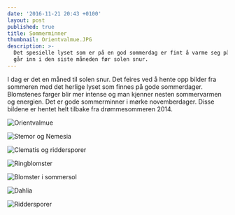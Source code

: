 ```yaml
---
date: '2016-11-21 20:43 +0100'
layout: post
published: true
title: Sommerminner
thumbnail: Orientvalmue.JPG
description: >-
  Det spesielle lyset som er på en god sommerdag er fint å varme seg på når vi
  går inn i den siste måneden før solen snur.
---
```


I dag er det en måned til solen snur. Det feires ved å hente opp bilder fra sommeren med det herlige lyset som finnes på gode sommerdager. Blomstenes farger blir mer intense og man kjenner nesten sommervarmen og energien. Det er gode sommerminner i mørke novemberdager. Disse bildene er hentet helt tilbake fra drømmesommeren 2014.

![Orientvalmue]({{site.baseurl}}/assets/img/Orientvalmue.JPG)

![Stemor og Nemesia]({{site.baseurl}}/assets/img/Stemor%20og%20Nemesia.JPG)

<!--more-->

![Clematis og riddersporer]({{site.baseurl}}/assets/img/Clematis%20og%20ridderspore.JPG)

![Ringblomster]({{site.baseurl}}/assets/img/Ringblomster.JPG)

![Blomster i sommersol]({{site.baseurl}}/assets/img/Blomster%20i%20sommersol.JPG)

![Dahlia]({{site.baseurl}}/assets/img/Dahlia.JPG)

![Riddersporer]({{site.baseurl}}/assets/img/Riddersporer.JPG)
